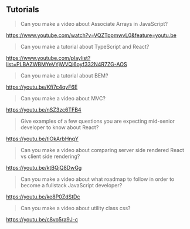 ## Tutorials

> Can you make a video about Associate Arrays in JavaScript?

https://www.youtube.com/watch?v=VQZTppmwvL0&feature=youtu.be

> Can you make a tutorial about TypeScript and React?

https://www.youtube.com/playlist?list=PLBAZWBMYeVYjWVQi6oyf332N4R7ZG-AOS

> Can you make a tutorial about BEM?

https://youtu.be/Kfi7c4qvF6E

> Can you make a video about MVC?

https://youtu.be/nSZ3zc6TFB4

> Give examples of a few questions you are expecting mid-senior developer to know about React?

https://youtu.be/tiOkArbHnqY

> Can you make a video about comparing server side rendered React vs client side rendering?

https://youtu.be/ktBQjQ8DwGg

> Can you make a video about what roadmap to follow in order to become a fullstack JavaScript developer?

https://youtu.be/ke8P0ZdStDc

> Can you make a video about utility class css?

https://youtu.be/c8vo5ra9J-c
